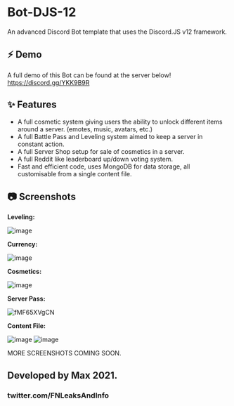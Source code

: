 # Bot-DJS-12
An advanced Discord Bot template that uses the Discord.JS v12 framework.


## ⚡ **Demo**

A full demo of this Bot can be found at the server below!
https://discord.gg/YKK9B9R


## ✨ **Features**
- A full cosmetic system giving users the ability to unlock different items around a server. (emotes, music, avatars, etc.)
- A full Battle Pass and Leveling system aimed to keep a server in constant action.
- A full Server Shop setup for sale of cosmetics in a server.
- A full Reddit like leaderboard up/down voting system.
- Fast and efficient code, uses MongoDB for data storage, all customisable from a single content file.


## 📷 **Screenshots**

**Leveling:**

![image](https://user-images.githubusercontent.com/47879795/130308404-20fe4b48-e15f-4d04-8668-cbf926a133b7.png)

**Currency:**

![image](https://user-images.githubusercontent.com/47879795/130308416-d514dc55-bb62-48f6-8a9a-9d3db8210611.png)

**Cosmetics:**

![image](https://user-images.githubusercontent.com/47879795/130308445-935c0223-4678-48d4-9571-3460a8a63e51.png)

**Server Pass:**

![fMF65XVgCN](https://user-images.githubusercontent.com/47879795/130308487-7bf70536-5f67-4282-995b-6a8bb7277b02.gif)

**Content File:**

![image](https://user-images.githubusercontent.com/47879795/130308529-7d3b9cb3-4271-4e43-86f2-e5f20c77c3d1.png)
![image](https://user-images.githubusercontent.com/47879795/130308555-d2aa4d0c-5835-477b-8bad-4d809435150c.png)

MORE SCREENSHOTS COMING SOON.



## Developed by Max 2021.
### twitter.com/FNLeaksAndInfo
